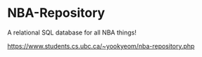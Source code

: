 # NBA-Repository
A relational SQL database for all NBA things!

https://www.students.cs.ubc.ca/~yookyeom/nba-repository.php
